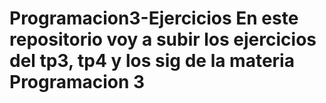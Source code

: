 # Programacion3-Ejercicios En este repositorio voy a subir los ejercicios del tp3, tp4 y los sig de la materia Programacion 3
